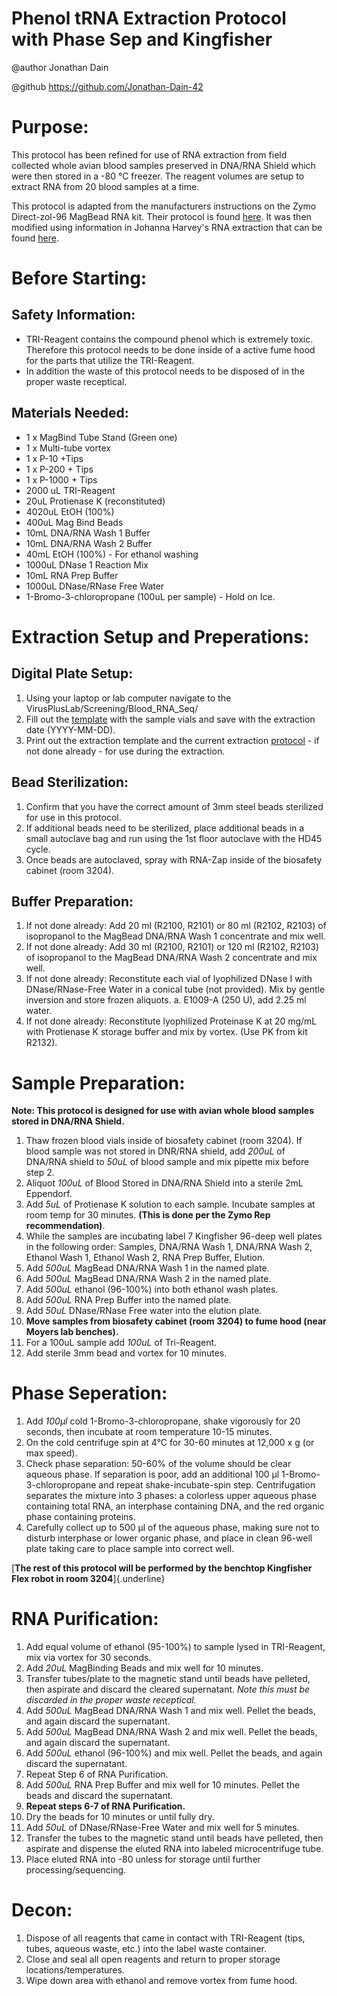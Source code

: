 # Phenol tRNA Extraction Protocol with Phase Sep and Kingfisher
@author Jonathan Dain   

@github https://github.com/Jonathan-Dain-42
# Purpose:
This protocol has been refined for use of RNA extraction from field collected whole avian blood samples preserved in DNA/RNA Shield which were then stored in a -80 °C freezer. The reagent volumes are setup to extract RNA from 20 blood samples at a time. 

This protocol is adapted from the manufacturers instructions on the Zymo Direct-zol-96 MagBead RNA kit. Their protocol is found [here](https://files.zymoresearch.com/protocols/_r2100_r2101_r2102_r2103_r2104_r2105_direct-zol-96_magbead_rna.pdf). It was then modified using information in Johanna Harvey's RNA extraction that can be found [here](https://github.com/JAHarvey/RNA-Blood-preservation-extraction). 
# Before Starting:
## Safety Information:
- TRI-Reagent contains the compound phenol which is extremely toxic. Therefore this protocol needs to be done inside of a active fume hood for the parts that utilize the TRI-Reagent. 
- In addition the waste of this protocol needs to be disposed of in the proper waste receptical.
## Materials Needed:
- 1 x MagBind Tube Stand (Green one)
- 1 x Multi-tube vortex
- 1 x P-10 +Tips
- 1 x P-200 + Tips
- 1 x P-1000 + Tips
- 2000 uL TRI-Reagent
- 20uL Protienase K (reconstituted)
- 4020uL EtOH (100%)
- 400uL Mag Bind Beads
- 10mL DNA/RNA Wash 1 Buffer
- 10mL DNA/RNA Wash 2 Buffer
- 40mL EtOH (100%) - For ethanol washing
- 1000uL DNase 1 Reaction Mix
- 10mL RNA Prep Buffer
- 1000uL DNase/RNase Free Water
- 1-Bromo-3-chloropropane (100uL per sample) - Hold on Ice.
# Extraction Setup and Preperations:
## Digital Plate Setup:
1. Using your laptop or lab computer navigate to the VirusPlusLab/Screening/Blood_RNA_Seq/
2. Fill out the [template](https://liveumb-my.sharepoint.com/:x:/r/personal/nichola_hill_umb_edu/Documents/VirusPlusLab/Screening/Blood_RNA_Seq/Raw_sample_TEMPLATE_UMB.xlsx?d=wc5a8e2974b524b30bbd46593014086eb&csf=1&web=1&e=rDQWN3) with the sample vials and save with the extraction date (YYYY-MM-DD).
3. Print out the extraction template and the current extraction [protocol](https://github.com/Jonathan-Dain-42/RNA-Blood-Phenol-Extraction/blob/main/RNA-Blood-Phenol-Extraction-Protocol.mkd) - if not done already - for use during the extraction. 
## Bead Sterilization:
1. Confirm that you have the correct amount of 3mm steel beads sterilized for use in this protocol. 
2. If additional beads need to be sterilized, place additional beads in a small autoclave bag and run using the 1st floor autoclave with the HD45 cycle. 
3. Once beads are autoclaved, spray with RNA-Zap inside of the biosafety cabinet (room 3204). 
## Buffer Preparation:
1. If not done already: Add 20 ml (R2100, R2101) or 80 ml (R2102, R2103) of isopropanol to the MagBead DNA/RNA Wash 1 concentrate and mix well. 
2. If not done already: Add 30 ml (R2100, R2101) or 120 ml (R2102, R2103) of isopropanol to the MagBead DNA/RNA Wash 2 concentrate and mix well. 
3. If not done already: Reconstitute each vial of lyophilized DNase I with DNase/RNase-Free Water in a conical tube (not provided).  Mix by gentle inversion and store frozen aliquots. 
  a. E1009-A (250 U), add 2.25 ml water.
4. If not done already: Reconstitute lyophilized Proteinase K at 20 mg/mL with Protienase K storage buffer and mix by vortex. (Use PK from kit R2132).

# Sample Preparation:
**Note: This protocol is designed for use with avian whole blood samples stored in DNA/RNA Shield.**
1. Thaw frozen blood vials inside of biosafety cabinet (room 3204). If blood sample was not stored in DNR/RNA shield, add *200uL* of DNA/RNA shield to *50uL* of blood sample and mix pipette mix before step 2.
2. Aliquot *100uL* of Blood Stored in DNA/RNA Shield into a sterile 2mL Eppendorf.
3. Add *5uL* of Protienase K solution to each sample. Incubate samples at room temp for 30 minutes. **(This is done per the Zymo Rep recommendation)**.
4. While the samples are incubating label 7 Kingfisher 96-deep well plates in the following order: Samples, DNA/RNA Wash 1, DNA/RNA Wash 2, Ethanol Wash 1, Ethanol Wash 2, RNA Prep Buffer, Elution. 
5. Add *500uL* MagBead DNA/RNA Wash 1 in the named plate. 
6. Add *500uL* MagBead DNA/RNA Wash 2 in the named plate.
7. Add *500uL* ethanol (96-100%) into both ethanol wash plates. 
8. Add *500uL* RNA Prep Buffer into the named plate.
9. Add *50uL* DNase/RNase Free water into the elution plate. 
10. **Move samples from biosafety cabinet (room 3204) to fume hood (near Moyers lab benches).**
11. For a 100uL sample add *100uL* of Tri-Reagent. 
12. Add sterile 3mm bead and vortex for 10 minutes.

# Phase Seperation:
1. Add *100μl* cold 1-Bromo-3-chloropropane, shake vigorously for 20 seconds, then incubate at room temperature 10-15 minutes.
2. On the cold centrifuge spin at 4°C for 30-60 minutes at 12,000 x g (or max speed).
3. Check phase separation: 50-60% of the volume should be clear aqueous phase. If separation is poor, add an additional 100 μl 1-Bromo-3-chloropropane and repeat shake-incubate-spin step. Centrifugation separates the mixture into 3 phases: a colorless upper aqueous phase containing total RNA, an interphase containing DNA, and the red organic phase containing proteins.
4. Carefully collect up to 500 μl of the aqueous phase, making sure not to disturb interphase or lower organic phase, and place in clean 96-well plate taking care to place sample into correct well.

[**The rest of this protocol will be performed by the benchtop Kingfisher Flex robot in room 3204**]{.underline}  

# RNA Purification:
1. Add equal volume of ethanol (95-100%) to sample lysed in TRI-Reagent, mix via vortex for 30 seconds.
2. Add *20uL* MagBinding Beads and mix well for 10 minutes.
3. Transfer tubes/plate to the magnetic stand until beads have pelleted, then aspirate and discard the cleared supernatant. *Note this must be discarded in the proper waste receptical.*   
4. Add *500uL* MagBead DNA/RNA Wash 1 and mix well. Pellet the beads, and again discard the supernatant.
5. Add *500uL* MagBead DNA/RNA Wash 2 and mix well. Pellet the beads, and again discard the supernatant.
6. Add *500uL* ethanol (96-100%) and mix well. Pellet the beads, and again discard the supernatant.
7. Repeat Step 6 of RNA Purification. 
8. Add *500uL* RNA Prep Buffer and mix well for 10 minutes. Pellet the beads and discard the supernatant.
9. **Repeat steps 6-7 of RNA Purification.**
10. Dry the beads for 10 minutes or until fully dry. 
11. Add *50uL* of DNase/RNase-Free Water and mix well for 5 minutes.
12. Transfer the tubes to the magnetic stand until beads have pelleted, then aspirate and dispense the eluted RNA into labeled microcentrifuge tube. 
13. Place eluted RNA into -80 unless for storage until further processing/sequencing. 

# Decon:
1. Dispose of all reagents that came in contact with TRI-Reagent (tips, tubes, aqueous waste, etc.) into the label waste container.
2. Close and seal all open reagents and return to proper storage locations/temperatures.
3. Wipe down area with ethanol and remove vortex from fume hood. 

 
